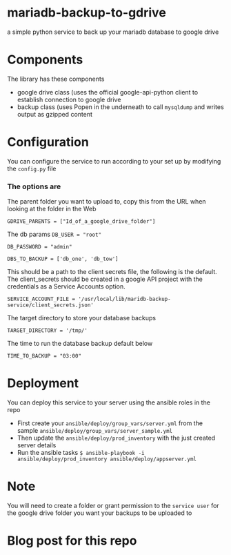 # mariadb-backup-to-gdrive
a simple python service to back up your mariadb database to google drive

# Components
The library has these components
- google drive class (uses the official google-api-python client to establish connection to google drive
- backup class (uses Popen in the underneath to call `mysqldump` and writes output as gzipped content

# Configuration
You can configure the service to run according to your set up by modifying the `config.py` file
### The options are 
The parent folder you want to upload to, copy this from the URL when looking at the folder in the Web

`GDRIVE_PARENTS = ["Id_of_a_google_drive_folder"]`

The db params
`DB_USER = "root"`

`DB_PASSWORD = "admin"`

`DBS_TO_BACKUP = ['db_one', 'db_tow']`

This should be a path to the client secrets file, the following is the default.
The client_secrets should be created in a google API project with the credentials as a Service Accounts option.

`SERVICE_ACCOUNT_FILE = '/usr/local/lib/maridb-backup-service/client_secrets.json'`

The target directory to store your database backups

`TARGET_DIRECTORY = '/tmp/'`

The time to run the database backup default below

`TIME_TO_BACKUP = "03:00"`

# Deployment
You can deploy this service to your server using the ansible roles in the repo

- First create your `ansible/deploy/group_vars/server.yml` from the sample `ansible/deploy/group_vars/server_sample.yml`
- Then update the `ansible/deploy/prod_inventory` with the just created server details
- Run the ansible tasks `$ ansible-playbook -i ansible/deploy/prod_inventory ansible/deploy/appserver.yml`

# Note
You will need to create a folder or grant permission to the `service user` for the google drive folder you want
your backups to be uploaded to

# Blog post for this repo
